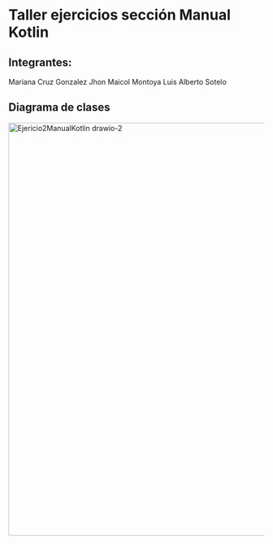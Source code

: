 # Taller ejercicios sección Manual Kotlin

## Integrantes: 
Mariana Cruz Gonzalez
Jhon Maicol Montoya
Luis Alberto Sotelo 

## Diagrama de clases

<img width="898" height="811" alt="Ejericio2ManualKotlin drawio-2" src="https://github.com/user-attachments/assets/4c711459-32db-45f1-823f-e0a990e83ffb" />
